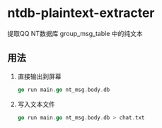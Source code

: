 # ntdb-plaintext-extracter
提取QQ NT数据库 group_msg_table 中的纯文本

## 用法
1. 直接输出到屏幕
    ```go
    go run main.go nt_msg.body.db
    ```
2. 写入文本文件
    ```go
    go run main.go nt_msg.body.db > chat.txt
    ```
